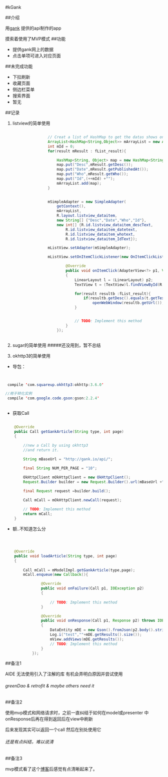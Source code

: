 #kGank

##介绍

用[gank](gank.io/api)
提供的api制作的app


摸索着使用了MVP模式
##功能

- 提供gank网上的数据
- 点击单项可进入对应页面

##未完成功能

- 下拉刷新
- 收藏页面
- 侧边栏菜单
- 搜索界面
- 暂无

##记录

1. listview的简单使用


 ``` Java

					// Creat a list of HashMap to get the datas shows on listview
					ArrayList<HashMap<String,Object>> mArrayList = new ArrayList<HashMap<String, Object>>();
					int mId = 0;
					for(result mResult : fList_result){

						HashMap<String, Object> map = new HashMap<String, Object>();
						map.put("Desc",mResult.getDesc());
						map.put("Date",mResult.getPublishedAt());
						map.put("Who",mResult.getWho());
						map.put("Id",(++mId) +"");
						mArrayList.add(map);
					}

					
					mSimpleAdapter = new SimpleAdapter(
						getContext(),
						mArrayList,
						R.layout.listview_dataitem,
						new String[] {"Desc","Date","Who","Id"},
						new int[] {R.id.listview_dataitem_descText,
							R.id.listview_dataitem_datetext,
							R.id.listview_dataitem_whotext,
							R.id.listview_dataitem_IdText});

					mListView.setAdapter(mSimpleAdapter);

					mListView.setOnItemClickListener(new OnItemClickListener(){

							@Override
							public void onItemClick(AdapterView<?> p1, View p2, int p3, long p4)
							{
								LinearLayout l = (LinearLayout) p2;
								TextView t = (TextView)l.findViewById(R.id.listview_dataitem_descText);

								for(result resultb :fList_result){
									if(resultb.getDesc().equals(t.getText().toString()))
										openWebWindow(resultb.getUrl());
								}


								// TODO: Implement this method
							}
						});
						
``` 
2. sugar的简单使用
#####还没用到，暂不总结

3. okhttp3的简单使用


- 导包：

``` Java


 compile 'com.squareup.okhttp3:okhttp:3.6.0'

//用于转化实例
 compile 'com.google.code.gson:gson:2.2.4'
	

```

- 获取Call


``` Java

	@Override
	public Call getGankArticle(String type, int page)
	{

		//new a Call by using okhttp3 
		//and return it.
		
		String mBaseUrl = "http://gank.io/api/";

		final String NUM_PER_PAGE = "10";

		OkHttpClient mOkHttpClient = new OkHttpClient();
		Request.Builder builder = new Request.Builder().url(mBaseUrl +"data/" + type +"/" + NUM_PER_PAGE + "/" + page);

		final Request request =builder.build();

		Call mCall = mOkHttpClient.newCall(request);
		
		// TODO: Implement this method
		return mCall;
	}


```

- 额..不知道怎么分


``` java



	@Override
	public void loadArticle(String type, int page)
	{
				
		Call mCall = mModelImpl.getGankArticle(type,page);
		mCall.enqueue(new Callback(){

				@Override
				public void onFailure(Call p1, IOException p2)
				{
					
					// TODO: Implement this method
				}

				@Override
				public void onResponse(Call p1, Response p2) throws IOException
				{
					DataEntity mDE = new Gson().fromJson(p2.body().string(),DataEntity.class);
					Log.i("test",""+mDE.getResults().size());
					mView.addViews(mDE.getResults());
					// TODO: Implement this method
				}
			});

```

##备注1

AIDE 无法使用引入了注解的库
有机会弄明白原因并尝试使用

###### greenDao & retrofit & maybe others need it 

##备注2

使用mvp模式和网络请求时，之前一直纠结于如何在model或presenter 中onResponse后再在得到返回后在view中刷新

后来发现其实可以返回一个call 然后在别处使用它

###### 还是有点纠结，难以说清

##备注3

mvp模式看了这个[博客](m.blog.csdn.net/article/details?id=52658378)后感觉有点清晰起来了。













